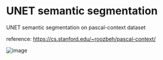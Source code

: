 # UNET semantic segmentation
UNET semantic segmentation on pascal-context dataset

reference: https://cs.stanford.edu/~roozbeh/pascal-context/

![image](https://github.com/user-attachments/assets/3a8cb2b0-f146-453a-b149-d598bcf16643)
